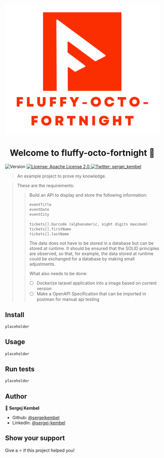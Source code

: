 <p align="center">
    <img alt="project-logo" src="./.github/meta/project_logo.svg">
</p>
<h1 align="center">Welcome to fluffy-octo-fortnight 👋</h1>
<p>
  <img alt="Version" src="https://img.shields.io/badge/version-Alpha 0.1-blue.svg?cacheSeconds=2592000" />
  <a href="#" target="_blank">
    <img alt="License: Apache License 2.0" src="https://img.shields.io/badge/License-Apache License 2.0-yellow.svg" />
  </a>
  <a href="https://twitter.com/sergej_kembel" target="_blank">
    <img alt="Twitter: sergej_kembel" src="https://img.shields.io/twitter/follow/sergej_kembel.svg?style=social" />
  </a>
</p>

> An example project to prove my knowledge.

> These are the requirements:
>
> > Build an API to display and store the following information:
> > ```
> > eventTitle
> > eventDate
> > eventCity
> > 
> > tickets[].barcode (alphanumeric, eight digits maximum)
> > tickets[].firstName 
> > tickets[].lastName
> > ```
> > The data does not have to be stored in a database but can be stored at runtime. It should be ensured that the SOLID principles are observed, so that, for example, the data stored at runtime could be exchanged for a database by making small adjustments.
> >
> > What also needs to be done:
> > - [ ] Dockerize laravel application into a image based on current version
> > - [ ] Make a OpenAPI Specification that can be imported in postman for manual api testing

## Install

```sh
placeholder
```

## Usage

```sh
placeholder
```

## Run tests

```sh
placeholder
```

## Author

👤 **Sergej Kembel**

* Github: [@sergejkembel](https://github.com/sergejkembel)
* LinkedIn: [@sergej-kembel](https://linkedin.com/in/sergej-kembel)

## Show your support

Give a ⭐️ if this project helped you!
